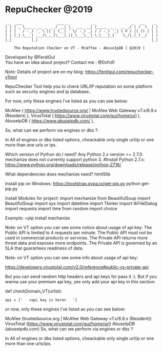 # RepuChecker @2019


	 _   ___                ___ _           _                 _   __    _ 
	| | | _ \___ _ __ _  _ / __| |_  ___ __| |_____ _ _  __ _/ | /  \  | |
	| | |   / -_) '_ \ || | (__| ' \/ -_) _| / / -_) '_| \ V / || () | | |
	| | |_|_\___| .__/\_,_|\___|_||_\___\__|_\_\___|_|    \_/|_(_)__/  | |
	|_|         |_|                                                    |_|
		
		The Reputation Checker on VT - McAffee - AbuseIpDB [ @2019 ]

Developed by @FerdiGul  
You have an idea about project? Contact me : @0xfrd1

Note: Details of project are on my blog: https://ferdigul.com/repuchecker-v1tool

RepuChecker Tool help you to check URL/IP reputation on some platform such as security engines and ip database..

For now, only these engines I've listed as you can see below:

McAfee ( https://www.trustedsource.org/ | McAfee Web Gateway v7.x/6.9.x (Resident) ),
VirusTotal ( https://www.virustotal.com/gui/home/url ),
AbuseIpDB ( https://www.abuseipdb.com/ ),

So, what can we perform via engines or dbs ?:

In All of engines or dbs listed options, cheackable only single url/ip or one more than one urls or ips. 


Which version of Python do I need?
Any Python 2.x version >= 2.7.0. mechanize does not currently support python 3.
#Install Python 2.7.x: https://www.python.org/downloads/release/python-2716/

What dependencies does mechanize need?
html5lib

Install pip on Windows:
	https://bootstrap.pypa.io/get-pip.py
	python get-pip.py
	

Install Modules for project:
	import mechanize
	from BeautifulSoup import BeautifulSoup
	import sys
	import datetime
	import Tkinter
	import tkFileDialog
	import requests
	import time
	from random import choice
	
Example: >pip install mechanize

Note: on VT option you can see some notice about usage of api key: 
	The Public API is limited to 4 requests per minute.
	The Public API must not be used in commercial products or services.
	The Private API returns more threat data and exposes more endpoints.
	The Private API is governed by an SLA that guarantees readiness of data.
	

Note: on VT option you can see some info about usage of api key: 

https://developers.virustotal.com/v2.0/reference#public-vs-private-api

But you can send random http headers and api keys for pass it :). But if you wanna use your premium api key, yes only  add your api key in this section:

def checkDomain_VT(urlist):

	api = ['   <api key is here>   ']

or now, only these engines I’ve listed as you can see below:

McAfee (trustedsource.org | McAfee Web Gateway v7.x/6.9.x (Resident))
VirusTotal (https://www.virustotal.com/gui/home/url)
AbuseIpDB (abuseipdb.com)
So, what can we perform via engines or dbs ?:

In All of engines or dbs listed options, cheackable only single url/ip or one more than one urls/ips.

